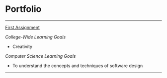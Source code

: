 # Portfolio


***

[First Assignment](https://github.com/heytoshi/2D-Platformer/blob/master/PORTFOLIO.md)

*College-Wide Learning Goals*

+ Creativity
 
 *Computer Science Learning Goals* 
 
+ To	understand	the	concepts	and	techniques	of software	design

***
